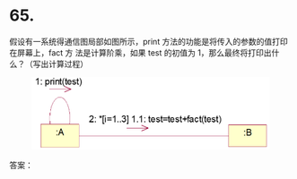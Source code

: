 # 65.

假设有一系统得通信图局部如图所示，print 方法的功能是将传入的参数的值打印在屏幕上，fact 方 法是计算阶乘，如果 test 的初值为 1，那么最终将打印出什么？（写出计算过程）

<figure><img src="../.gitbook/assets/image (75).png" alt=""><figcaption></figcaption></figure>



答案：

